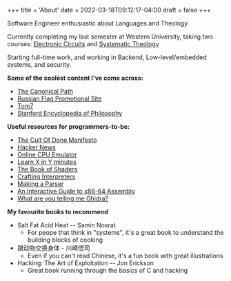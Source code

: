 +++
title = 'About'
date = 2022-03-18T09:12:17-04:00
draft = false
+++

Software Engineer enthusiastic about Languages and Theology


Currently completing my last semester at Western University, taking two courses: [Electronic Circuits](https://www.westerncalendar.uwo.ca/Courses.cfm?CourseAcadCalendarID=MAIN_021310_1&SelectedCalendar=Live&ArchiveID=) and [Systematic Theology](https://www.westerncalendar.uwo.ca/Courses.cfm?CourseAcadCalendarID=HURON_019363_1&SelectedCalendar=Live&ArchiveID=)

Starting full-time work, and working in Backend, Low-level/embedded systems, and security.  



__Some of the coolest content I've come across:__
- [The Canonical Path](https://everynoise.com/canonicalpath.cgi)
- [Russian Flag Promotional Site](https://oflage.ru/)
- [Tom7](http://radar.spacebar.org/f/a/weblog/comment/1/1157)
- [Stanford Encyclopedia of Philosophy](https://plato.stanford.edu/)


__Useful resources for programmers-to-be:__
- [The Cult Of Done Manifesto](https://thomasdeneuville.com/cult-of-done-manifesto/)
- [Hacker News](https://news.ycombinator.com/)
- [Online CPU Emulator](https://cpulator.01xz.net/?sys=arm-de1soc)
- [Learn X in Y minutes](https://learnxinyminutes.com/)
- [The Book of Shaders](https://thebookofshaders.com/)
- [Crafting Interpreters](https://craftinginterpreters.com/)
- [Making a Parser](https://osblog.stephenmarz.com/)
- [An Interactive Guide to x86-64 Assembly](https://halb.it/posts/x64-moving-data/)
- [What are you telling me Ghidra?](https://byte.how/posts/what-are-you-telling-me-ghidra/)

**My favourite books to recommend**
- Salt Fat Acid Heat -- Samin Nosrat
    - For peope that think in "systems", it's a great book to understand the building blocks of cooking
- 跟动物交换身体 - 川崎悟司
    - Even if you can't read Chinese, it's a fun book with great illustrations
- Hacking: The Art of Exploitation -- Jon Erickson
    - Great book running through the basics of C and hacking
